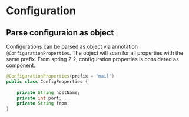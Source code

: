 # Configuration

## Parse configuraion as object

Configurations can be parsed as object via annotation `@ConfigurationProperties`. The object will scan for all properties with the same prefix. From spring 2.2, configuration properties is considered as component.

```java
@ConfigurationProperties(prefix = "mail")
public class ConfigProperties {
    
    private String hostName;
    private int port;
    private String from;
}
```
